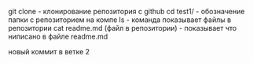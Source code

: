 git clone - клонирование репозитория с github
cd test1/ - обозначение папки с репозиторием на компе
ls - команда показывает файлы в репозитории
cat readme.md (файл в репозитории) - показывает что ниписано в файле readme.md




новый коммит в ветке 2


